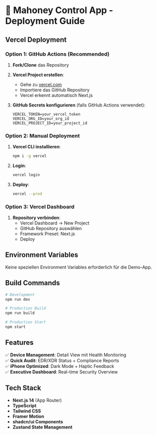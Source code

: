 # 🚀 Mahoney Control App - Deployment Guide

## Vercel Deployment

### Option 1: GitHub Actions (Recommended)

1. **Fork/Clone** das Repository
2. **Vercel Project erstellen**:
   - Gehe zu [vercel.com](https://vercel.com)
   - Importiere das GitHub Repository
   - Vercel erkennt automatisch Next.js

3. **GitHub Secrets konfigurieren** (falls GitHub Actions verwendet):
   ```
   VERCEL_TOKEN=your_vercel_token
   VERCEL_ORG_ID=your_org_id
   VERCEL_PROJECT_ID=your_project_id
   ```

### Option 2: Manual Deployment

1. **Vercel CLI installieren**:
   ```bash
   npm i -g vercel
   ```

2. **Login**:
   ```bash
   vercel login
   ```

3. **Deploy**:
   ```bash
   vercel --prod
   ```

### Option 3: Vercel Dashboard

1. **Repository verbinden**:
   - Vercel Dashboard → New Project
   - GitHub Repository auswählen
   - Framework Preset: Next.js
   - Deploy

## Environment Variables

Keine speziellen Environment Variables erforderlich für die Demo-App.

## Build Commands

```bash
# Development
npm run dev

# Production Build
npm run build

# Production Start
npm start
```

## Features

✅ **Device Management**: Detail View mit Health Monitoring  
✅ **Quick Audit**: EDR/XDR Status + Compliance Reports  
✅ **iPhone Optimized**: Dark Mode + Haptic Feedback  
✅ **Executive Dashboard**: Real-time Security Overview  

## Tech Stack

- **Next.js 14** (App Router)
- **TypeScript**
- **Tailwind CSS**
- **Framer Motion**
- **shadcn/ui Components**
- **Zustand State Management**
